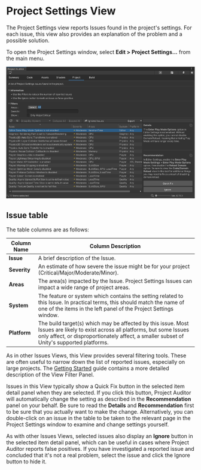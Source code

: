 <a name="ProjectSettings"></a>
# Project Settings View
The Project Settings view reports Issues found in the project's settings. For each issue, this view also provides an 
explanation of the problem and a possible solution.

To open the Project Settings window, select **Edit > Project Settings...** from the main menu.  

<img src="images/project-settings.png">

## Issue table

The table columns are as follows:

| Column Name  | Column Description                                                                                                                                                                                                         | 
|--------------|----------------------------------------------------------------------------------------------------------------------------------------------------------------------------------------------------------------------------|
| **Issue**    | A brief description of the Issue.                                                                                                                                                                                          |
| **Severity** | An estimate of how severe the issue might be for your project (Critical/Major/Moderate/Minor).                                                                                                                             |
| **Areas**    | The area(s) impacted by the Issue. Project Settings Issues can impact a wide range of project areas.                                                                                                                       |
| **System**   | The feature or system which contains the setting related to this Issue. In practical terms, this should match the name of one of the items in the left panel of the Project Settings window.                               |
| **Platform** | The build target(s) which may be affected by this issue. Most Issues are likely to exist across all platforms, but some Issues only affect, or disproportionately affect, a smaller subset of Unity's supported platforms. |

As in other Issues Views, this View provides several filtering tools. These are often useful to narrow down the list of
reported issues, especially on large projects. The [Getting Started](GettingStarted.md) guide contains a more detailed description of
the View Filter Panel.

Issues in this View typically show a Quick Fix button in the selected item detail panel when they are selected. If you
click this button, Project Auditor will automatically change the setting as described in the **Recommendation** panel on
your behalf. Be sure to read the **Details** and **Recommendation** first to be sure that you actually want to make the
change. Alternatively, you can double-click on an issue in the table to be taken to the relevant page in the Project
Settings window to examine and change settings yourself.

As with other Issues Views, selected issues also display an **Ignore** button in the selected item detail panel, which
can be useful in cases where Project Auditor reports false positives. If you have investigated a reported issue and
concluded that it's not a real problem, select the issue and click the Ignore button to hide it.

